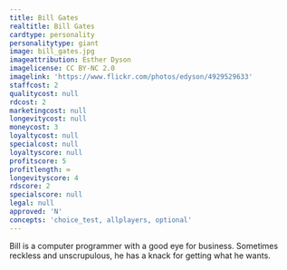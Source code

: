 ```yaml
---
title: Bill Gates
realtitle: Bill Gates
cardtype: personality
personalitytype: giant
image: bill_gates.jpg
imageattribution: Esther Dyson
imagelicense: CC BY-NC 2.0
imagelink: 'https://www.flickr.com/photos/edyson/4929529633'
staffcost: 2
qualitycost: null
rdcost: 2
marketingcost: null
longevitycost: null
moneycost: 3
loyaltycost: null
specialcost: null
loyaltyscore: null
profitscore: 5
profitlength: ∞
longevityscore: 4
rdscore: 2
specialscore: null
legal: null
approved: 'N'
concepts: 'choice_test, allplayers, optional'
---
```


Bill is a computer programmer with a good eye for business. Sometimes reckless and unscrupulous, he has a knack for getting what he wants.
